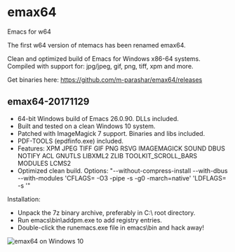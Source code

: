 # emax64
Emacs for w64

The first w64 version of ntemacs has been renamed emax64.

Clean and optimized build of Emacs for Windows x86-64 systems.
Compiled with support for: jpg/jpeg, gif, png, tiff, xpm and more.

Get binaries here: https://github.com/m-parashar/emax64/releases

emax64-20171129
---------------

* 64-bit Windows build of Emacs 26.0.90. DLLs included.
* Built and tested on a clean Windows 10 system.
* Patched with ImageMagick 7 support. Binaries and libs included.
* PDF-TOOLS (epdfinfo.exe) included.
* Features: XPM JPEG TIFF GIF PNG RSVG IMAGEMAGICK SOUND DBUS NOTIFY ACL GNUTLS LIBXML2 ZLIB TOOLKIT_SCROLL_BARS MODULES LCMS2
* Optimized clean build. Options: "--without-compress-install --with-dbus --with-modules 'CFLAGS= -O3 -pipe -s -g0 -march=native' 'LDFLAGS= -s '"

Installation:

* Unpack the 7z binary archive, preferably in C:\ root directory.
* Run emacs\bin\addpm.exe to add registry entries.
* Double-click the runemacs.exe file in emacs\bin and hack away!

![emax64 on Windows 10](https://i.imgur.com/ZAKxAF7.png)
